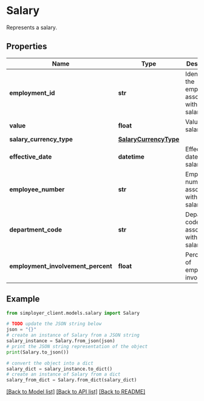 # Salary

Represents a salary.

## Properties

Name | Type | Description | Notes
------------ | ------------- | ------------- | -------------
**employment_id** | **str** | Identifier of the employment associated with the salary. | [optional] 
**value** | **float** | Value of the salary. | [optional] 
**salary_currency_type** | [**SalaryCurrencyType**](SalaryCurrencyType.md) |  | [optional] 
**effective_date** | **datetime** | Effective date of the salary. | [optional] 
**employee_number** | **str** | Employee number associated with the salary. | [optional] 
**department_code** | **str** | Department code associated with the salary. | [optional] 
**employment_involvement_percent** | **float** | Percentage of employment involvement. | [optional] 

## Example

```python
from simployer_client.models.salary import Salary

# TODO update the JSON string below
json = "{}"
# create an instance of Salary from a JSON string
salary_instance = Salary.from_json(json)
# print the JSON string representation of the object
print(Salary.to_json())

# convert the object into a dict
salary_dict = salary_instance.to_dict()
# create an instance of Salary from a dict
salary_from_dict = Salary.from_dict(salary_dict)
```
[[Back to Model list]](../README.md#documentation-for-models) [[Back to API list]](../README.md#documentation-for-api-endpoints) [[Back to README]](../README.md)


